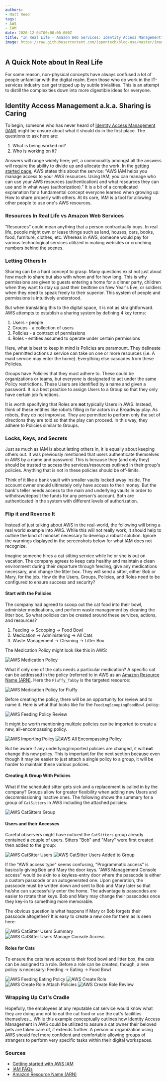 ```yaml
---
authors:
- Matt Reed
tags:
- AWS
- IAM
date: 2020-12-04T00:00:00.000Z
title: "In Real Life - Amazon Web Services: Identity Access Management"
image: https://raw.githubusercontent.com/ippontech/blog-usa/master/images/2020/12/iam_kitten.png
---
```


## A Quick Note about In Real Life

For some reason, non-physical concepts have always confused a lot of people unfamiliar with the digital realm. Even those who do work in the IT-services industry can get tripped up by subtle trivialities. This is an attempt to distill the complexities down into more digestible ideas for everyone.

## Identity Access Management a.k.a. Sharing is Caring

To begin, someone who has never heard of [Identity Access Management (IAM)](https://docs.aws.amazon.com/IAM/latest/UserGuide/introduction.html) might be unsure about what it should do in the first place. The questions to ask here are:

1. What is being worked on?
1. Who is working on it?

Answers will range widely here; yet, a commonality amongst all the answers will require the ability to divide up and allocate the work. In the [getting started page](https://aws.amazon.com/iam/getting-started/), AWS states this about the service:
    "AWS IAM helps you manage access to your AWS resources. Using IAM, you can manage who can use your AWS resources (authentication) and what resources they can use and in what ways (authorization)."
It is a bit of a complicated explanation for a fundamental concept everyone learned when growing up: How to share properly with others. At its core, IAM is a tool for allowing other people to use one's AWS resources.

### Resources In Real Life vs Amazon Web Services

"Resources" could mean anything that a person contractually buys. In real life, people might own or lease things such as land, houses, cars, books, food, furniture, clothes, etc. Whereas in AWS, someone would pay for various technological services utilized in making websites or crunching numbers behind the scenes.

### Letting Others In

Sharing can be a hard concept to grasp. Many questions exist not just about how much to share but also with whom and for how long. This is why permissions are given to guests entering a home for a dinner party, children when they want to stay up past their bedtime on New Year's Eve, or soldiers when they need to speak freely to their superior. This system of people and permissions is intuitively understood.

But when translating this to the digital space, it is not as straightforward. AWS attempts to establish a sharing system by defining 4 key terms:

1. Users - people
1. Groups - a collection of users
1. Policies - a contract of permissions
1. Roles - entities assumed to operate under certain permissions

Here, what is best to keep in mind is Policies are paramount. They delineate the permitted actions a service can take on one or more resources (i.e. A maid service may enter the home). Everything else cascades from these Policies.

Groups have Policies that they must adhere to. These could be organizations or teams, but everyone is designated to act under the same Policy restrictions. These Users are identified by a name and given a password. It is a best practice to assign Users to a Group so that they only have certain job functions.

It is worth specifying that Roles are **not** typically Users in AWS. Instead, think of these entities like robots filling in for actors in a Broadway play. As robots, they do not improvise. They are permitted to perform only the set of directions they are told so that the play can proceed. In this way, they adhere to Policies similar to Groups.

### Locks, Keys, and Secrets

Just as much as IAM is about letting others in, it is equally about keeping others out. It was previously mentioned that users authenticate themselves in AWS by a name and password. This is because they (and only they) should be trusted to access the services/resources outlined in their group's policies. Anything that is not in these policies should be off-limits.

Think of it like a bank vault with smaller vaults locked away inside. The account owner should ultimately only have access to their money. But the bank's teller needs access to the main and underlying vaults in order to withdraw/deposit the funds for any person's account. Both are authenticated in the system with different levels of authorization.

### Flip it and Reverse It

Instead of just talking about AWS in the real-world, the following will bring a real world example into AWS. While this will not really work, it should help to outline the kind of mindset necessary to develop a robust solution. Ignore the warnings displayed in the screenshots below for what IAM does not recognize.

Imagine someone hires a cat sitting service while he or she is out on vacation. The company agrees to keep cats healthy and maintain a clean environment during their departure through feeding, give any medications necessary, and change the litter box. They will send a sitter, either Bob or Mary, for the job. How do the Users, Groups, Policies, and Roles need to be configured to ensure success and security?

#### Start with the Policies

The company had agreed to scoop out the cat food into their bowl, administer medications, and perform waste management by cleaning the litter box. So what policies can be created around these services, actions, and resources?

1. Feeding -> Scooping -> Food Bowl
1. Medication -> Administering -> All Cats
1. Waste Management -> Cleaning -> Litter Box

The Medication Policy might look like this in AWS:

![AWS Medication Policy](https://raw.githubusercontent.com/ippontech/blog-usa/master/images/2020/12/aws_medication_policy.png)

What if only one of the cats needs a particular medication? A specific cat can be addressed in the policy (referred to in AWS as an [Amazon Resource Name (ARN)](https://docs.aws.amazon.com/general/latest/gr/aws-arns-and-namespaces.html). Here the `Fluffy_Tabby` is the targeted resource:

![AWS Medication Policy for Fluffy](https://raw.githubusercontent.com/ippontech/blog-usa/master/images/2020/12/aws_medication_policy_for_fluffy.png)

Before creating the policy, there will be an opportunity for review and to name it. Here is what that looks like for the `FeedingScoopingFoodBowl` policy:

![AWS Feeding Policy Review](https://raw.githubusercontent.com/ippontech/blog-usa/master/images/2020/12/aws_feeding_policy_review.png)

It might be worth mentioning multiple policies can be imported to create a new, all-encompassing policy.

![AWS Importing Policy](https://raw.githubusercontent.com/ippontech/blog-usa/master/images/2020/12/aws_importing_policy.png)
![AWS All Encompassing Policy](https://raw.githubusercontent.com/ippontech/blog-usa/master/images/2020/12/aws_all_encompassing_policy.png)

But be aware if any underlying/imported policies are changed, it will **not** change this new policy. This is important for the next section because even though it may be easier to just attach a single policy to a group, it will be harder to maintain these various policies.

#### Creating A Group With Policies

What if the scheduled sitter gets sick and a replacement is called in by the company? Groups allow for greater flexibility when adding new Users and decommissioning inactive ones. The following shows the summary for a group of `CatSitters` in AWS including the attached policies:

![AWS CatSitters Group](https://raw.githubusercontent.com/ippontech/blog-usa/master/images/2020/12/aws_catsitters_group.png)

#### Users and their Accesses

Careful observers might have noticed the `CatSitters` group already contained a couple of users. Sitters "Bob" and "Mary" were first created then added to the group:

![AWS CatSitter Users](https://raw.githubusercontent.com/ippontech/blog-usa/master/images/2020/12/aws_catsitter_users.png)
![AWS CatSitter Users Added to Group](https://raw.githubusercontent.com/ippontech/blog-usa/master/images/2020/12/aws_catsitter_users_added_to_group.png)

If the "AWS access type" seems confusing, "Programmatic access" is basically giving Bob and Mary the door keys. "AWS Management Console access" would be akin to a keyless-entry door where the passcode is either a custom passcode or an autogenerated one. Upon generation, the passcode must be written down and sent to Bob and Mary later so that he/she can successfully enter the home. The advantage is passcodes are easier to rotate than keys. Bob and Mary may change their passcodes once they key-in to something more memorable.

The obvious question is what happens if Mary or Bob forgets their passcode altogether? It is easy to create a new one for them as is seen here:

![AWS CatSitter Users Summary](https://raw.githubusercontent.com/ippontech/blog-usa/master/images/2020/12/aws_catsitter_users_summary.png)
![AWS CatSitter Users Manage Console Access](https://raw.githubusercontent.com/ippontech/blog-usa/master/images/2020/12/aws_catsitter_users_manage_console_access.png)

#### Roles for Cats

To ensure the cats have access to their food bowl and litter box, the cats can be assigned to a role. Before a role can be created, though, a new policy is necessary:  Feeding -> Eating -> Food Bowl

![AWS Feeding Eating Policy](https://raw.githubusercontent.com/ippontech/blog-usa/master/images/2020/12/aws_feeding_eating_policy.png)
![AWS Create Role](https://raw.githubusercontent.com/ippontech/blog-usa/master/images/2020/12/aws_create_role.png)
![AWS Create Role Attach Policies](https://raw.githubusercontent.com/ippontech/blog-usa/master/images/2020/12/aws_create_role_attach_policies.png)
![AWS Create Role Review](https://raw.githubusercontent.com/ippontech/blog-usa/master/images/2020/12/aws_create_role_review.png)

### Wrapping Up Cat's Cradle

Hopefully, the employees at any reputable cat service would know what they are doing and not to eat the cat food or use the cat's facilities themselves... While this example conceptually outlines how Identity Access Management in AWS could be utilized to assure a cat owner their beloved pets are taken care of, it extends further. A person or organization using AWS should feel more confident and comfortable allowing groups of strangers to perform very specific tasks within their digital workspaces.

### Sources

* [Getting started with AWS IAM](https://aws.amazon.com/iam/getting-started/)
* [IAM FAQs](https://aws.amazon.com/iam/faqs/)
* [Amazon Resource Name (ARN)](https://docs.aws.amazon.com/general/latest/gr/aws-arns-and-namespaces.html)
